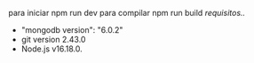 
para iniciar  npm run dev
para compilar npm run build 
*requisitos..*
 
* "mongodb version": "6.0.2"
*  git version 2.43.0
*  Node.js v16.18.0.


